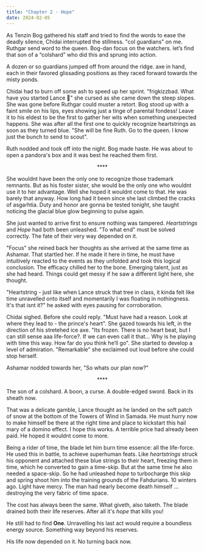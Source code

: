 ```yaml
---
title: "Chapter 2 - Hope"
date: 2024-02-05
---
```


As Tenzin Bog gathered his staff and tried to find the words to ease the deadly silence, Chidai interrupted the stillness. "col guardians” on me. Ruthgar send word to the queen. Bog-dan focus on the watchers. let’s find that son of a “colshard” who did this and sprung into action.

A dozen or so guardians jumped off from around the ridge. axe in hand, each in their favored glissading positions as they raced forward towards the misty ponds.

Chidai had to burn off some ash to speed up her sprint. "frigkizzbad. What have you started Lance 😬" she cursed as she came down the steep slopes. She was gone before Ruthgar could muster a retort. Bog stood up with a faint smile on his lips, eyes showing just a tinge of parental fondess! Leave it to his eldest to be the first to gather her wits when something unexpected happens. She was after all the first one to quickly recognize heartstrings as soon as they turned blue. "She will be fine Ruth. Go to the queen. I know just the bunch to send to scout".

Ruth nodded and took off into the night. Bog made haste. He was about to open a pandora's box and it was best he reached them first.

<center>****</center>

She wouldnt have been the only one to recognize those trademark remnants. But as his foster sister, she would be the only one who wouldnt use it to her advantage. Well she hoped it wouldnt come to that. He was barely that anyway. How long had it been since she last climbed the cracks of asgarhtia. Duty and honor are gonna be tested tonight, she taught noticing the glacial blue glow beginning to pulse again. 

She just wanted to arrive first to ensure nothing was tampered. *Heartstrings* and *Hope* had both been unleashed. "To what end" must be solved correctly. The fate of their very way depended on it.

"Focus" she reined back her thoughts as she arrived at the same time as Ashamar. That startled her. If he made it here in time, he must have intuitively reacted to the events as they unfolded and took this logical conclusion. The efficacy chilled her to the bone. Emerging talent, just as she had heard. Things could get messy if he saw a different light here, she thought.

"Heartstring - just like when Lance struck that tree in class, it kinda felt like time unravelled onto itself and momentarily I was floating in nothingness. It's that isnt it?" he asked with eyes pausing for corroboration.

Chidai sighed. Before she could reply. "Must have had a reason. Look at where they lead to - the prince's heart". She gazed towards his left, in the direction of his stretehed ice axe. "Its frozen. There is no heart beat, but I can still sense aaa life-force?. If we can even call it that… Why is he playing with time this way. How far do you think he’ll go". She started to develop a level of admiration. "Remarkable" she exclaimed out loud before she could stop herself.

Ashamar nodded towards her, "So whats our plan now?"

<center>****</center>

The son of a colshard. A boon, a curse. A double-edged sword. Back in its sheath now.

That was a delicate gamble, Lance thought as he landed on the soft patch of snow at the bottom of the Towers of Wind in Samada. He must hurry now to make himself be there at the right time and place to kickstart this hail mary of a domino effect. I hope this works. A terrible price had already been paid. He hoped it wouldnt come to more. 

Being a rider of time, the blade let him burn time essence: all the life-force. He used this in battle, to achieve superhuman feats. Like *heartstrings* struck his opponent and attached these blue strings to their heart, freezing them in time, which he converted to gain a time-skip. But at the same time he also needed a space-skip. So he had unleashed *hope* to turbocharge this skip and spring shoot him into the training grounds of the Fahdurians. 10 winters ago. Light have mercy. The man had nearly become death himself … destroying the very fabric of time space. 

The cost has always been the same. What giveth, also taketh. The blade drained both their life reserves. After all it's *hope* that kills you!

He still had to find <strong>One</strong>. Unravelling his last act would require a boundless energy source. Something way beyond his reserves. 

His life now depended on it. No turning back now.
